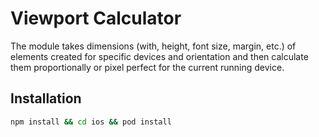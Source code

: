 # Viewport Calculator

The module takes dimensions (with, height, font size, margin, etc.) of elements created for specific devices and orientation and then calculate them proportionally or pixel perfect for the current running device.

## Installation

```bash
npm install && cd ios && pod install
```

